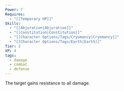 ```yaml
---
Power: 7
Requires:
  - "[[Temporary HP]]"
Skills:
  - "[[Abjuration|Abjuration]]"
  - "[[Constitution|Constitution]]"
  - "[[Character Options/Tags/Cryomancy|Cryomancy]]"
  - "[[Character Options/Tags/Earth|Earth]]"
Tier: 2
XP: 4
tags:
  - damage
  - combat
  - defense
---
```


The target gains resistance to all damage.